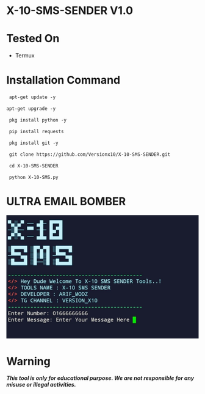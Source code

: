 # X-10-SMS-SENDER V1.0

# Tested On
- Termux

# Installation Command

```console
 apt-get update -y
```
```console
apt-get upgrade -y
```
```console
 pkg install python -y
```
```console
 pip install requests
```

```console
 pkg install git -y
```
```console
 git clone https://github.com/Versionx10/X-10-SMS-SENDER.git
```
```console
 cd X-10-SMS-SENDER
```
```console
 python X-10-SMS.py
```

# ULTRA EMAIL BOMBER 
![](Screenshot.jpg)

# Warning
***This tool is only for educational purpose. We are not responsible for any misuse or illegal activities.***

